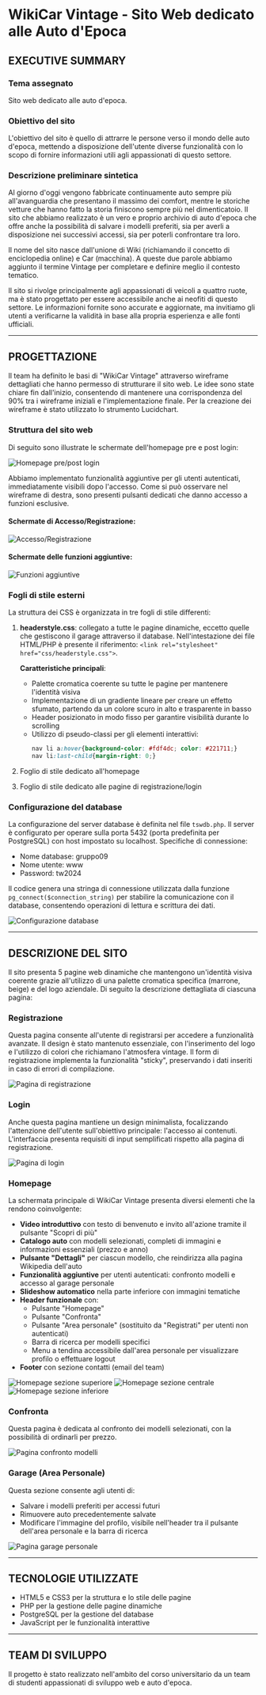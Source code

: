 # WikiCar Vintage - Sito Web dedicato alle Auto d'Epoca

## EXECUTIVE SUMMARY

### Tema assegnato
Sito web dedicato alle auto d'epoca.

### Obiettivo del sito
L'obiettivo del sito è quello di attrarre le persone verso il mondo delle auto d'epoca, mettendo a disposizione dell'utente diverse funzionalità con lo scopo di fornire informazioni utili agli appassionati di questo settore.

### Descrizione preliminare sintetica
Al giorno d'oggi vengono fabbricate continuamente auto sempre più all'avanguardia che presentano il massimo dei comfort, mentre le storiche vetture che hanno fatto la storia finiscono sempre più nel dimenticatoio. Il sito che abbiamo realizzato è un vero e proprio archivio di auto d'epoca che offre anche la possibilità di salvare i modelli preferiti, sia per averli a disposizione nei successivi accessi, sia per poterli confrontare tra loro.

Il nome del sito nasce dall'unione di Wiki (richiamando il concetto di enciclopedia online) e Car (macchina). A queste due parole abbiamo aggiunto il termine Vintage per completare e definire meglio il contesto tematico.

Il sito si rivolge principalmente agli appassionati di veicoli a quattro ruote, ma è stato progettato per essere accessibile anche ai neofiti di questo settore. Le informazioni fornite sono accurate e aggiornate, ma invitiamo gli utenti a verificarne la validità in base alla propria esperienza e alle fonti ufficiali.

---

## PROGETTAZIONE

Il team ha definito le basi di "WikiCar Vintage" attraverso wireframe dettagliati che hanno permesso di strutturare il sito web. Le idee sono state chiare fin dall'inizio, consentendo di mantenere una corrispondenza del 90% tra i wireframe iniziali e l'implementazione finale. Per la creazione dei wireframe è stato utilizzato lo strumento Lucidchart.

### Struttura del sito web

Di seguito sono illustrate le schermate dell'homepage pre e post login:

![Homepage pre/post login](https://github.com/user-attachments/assets/c61f69b4-9c81-4f28-803e-7264e9a1a686)

Abbiamo implementato funzionalità aggiuntive per gli utenti autenticati, immediatamente visibili dopo l'accesso. Come si può osservare nel wireframe di destra, sono presenti pulsanti dedicati che danno accesso a funzioni esclusive.

#### Schermate di Accesso/Registrazione:

![Accesso/Registrazione](https://github.com/user-attachments/assets/a65d4293-6e6b-4a68-ace1-bd436a1448a7)

#### Schermate delle funzioni aggiuntive:

![Funzioni aggiuntive](https://github.com/user-attachments/assets/dfd0b48b-ee54-4995-82f4-cf0242c47ac9)

### Fogli di stile esterni

La struttura dei CSS è organizzata in tre fogli di stile differenti:

1. **headerstyle.css**: collegato a tutte le pagine dinamiche, eccetto quelle che gestiscono il garage attraverso il database. Nell'intestazione dei file HTML/PHP è presente il riferimento: `<link rel="stylesheet" href="css/headerstyle.css">`.

   **Caratteristiche principali**:
   - Palette cromatica coerente su tutte le pagine per mantenere l'identità visiva
   - Implementazione di un gradiente lineare per creare un effetto sfumato, partendo da un colore scuro in alto e trasparente in basso
   - Header posizionato in modo fisso per garantire visibilità durante lo scrolling
   - Utilizzo di pseudo-classi per gli elementi interattivi:
     ```css
     nav li a:hover{background-color: #fdf4dc; color: #221711;}
     nav li:last-child{margin-right: 0;}
     ```

2. Foglio di stile dedicato all'homepage
3. Foglio di stile dedicato alle pagine di registrazione/login

### Configurazione del database

La configurazione del server database è definita nel file `tswdb.php`. Il server è configurato per operare sulla porta 5432 (porta predefinita per PostgreSQL) con host impostato su localhost. Specifiche di connessione:
- Nome database: gruppo09
- Nome utente: www
- Password: tw2024

Il codice genera una stringa di connessione utilizzata dalla funzione `pg_connect($connection_string)` per stabilire la comunicazione con il database, consentendo operazioni di lettura e scrittura dei dati.

![Configurazione database](https://github.com/user-attachments/assets/e6da553a-8de2-4c08-944b-19593bc36714)

---

## DESCRIZIONE DEL SITO

Il sito presenta 5 pagine web dinamiche che mantengono un'identità visiva coerente grazie all'utilizzo di una palette cromatica specifica (marrone, beige) e del logo aziendale. Di seguito la descrizione dettagliata di ciascuna pagina:

### Registrazione

Questa pagina consente all'utente di registrarsi per accedere a funzionalità avanzate. Il design è stato mantenuto essenziale, con l'inserimento del logo e l'utilizzo di colori che richiamano l'atmosfera vintage. Il form di registrazione implementa la funzionalità "sticky", preservando i dati inseriti in caso di errori di compilazione.

![Pagina di registrazione](https://github.com/user-attachments/assets/fa5a3211-e059-42e9-b963-b017aaf1a5ba)

### Login

Anche questa pagina mantiene un design minimalista, focalizzando l'attenzione dell'utente sull'obiettivo principale: l'accesso ai contenuti. L'interfaccia presenta requisiti di input semplificati rispetto alla pagina di registrazione.

![Pagina di login](https://github.com/user-attachments/assets/29122447-827f-4696-b35a-40380f8bc74b)

### Homepage

La schermata principale di WikiCar Vintage presenta diversi elementi che la rendono coinvolgente:

- **Video introduttivo** con testo di benvenuto e invito all'azione tramite il pulsante "Scopri di più"
- **Catalogo auto** con modelli selezionati, completi di immagini e informazioni essenziali (prezzo e anno)
- **Pulsante "Dettagli"** per ciascun modello, che reindirizza alla pagina Wikipedia dell'auto
- **Funzionalità aggiuntive** per utenti autenticati: confronto modelli e accesso al garage personale
- **Slideshow automatico** nella parte inferiore con immagini tematiche
- **Header funzionale** con:
  - Pulsante "Homepage"
  - Pulsante "Confronta"
  - Pulsante "Area personale" (sostituito da "Registrati" per utenti non autenticati)
  - Barra di ricerca per modelli specifici
  - Menu a tendina accessibile dall'area personale per visualizzare profilo o effettuare logout
- **Footer** con sezione contatti (email del team)

![Homepage sezione superiore](https://github.com/user-attachments/assets/676865b7-7dcb-49fb-8070-58449340d353)
![Homepage sezione centrale](https://github.com/user-attachments/assets/c046fb47-9d2f-4be1-a5ba-689dc55490f3)
![Homepage sezione inferiore](https://github.com/user-attachments/assets/663142d3-4965-48be-9aff-df374b706cd4)

### Confronta

Questa pagina è dedicata al confronto dei modelli selezionati, con la possibilità di ordinarli per prezzo.

![Pagina confronto modelli](https://github.com/user-attachments/assets/712eddd3-ee4f-4046-a517-259b8f944835)

### Garage (Area Personale)

Questa sezione consente agli utenti di:
- Salvare i modelli preferiti per accessi futuri
- Rimuovere auto precedentemente salvate
- Modificare l'immagine del profilo, visibile nell'header tra il pulsante dell'area personale e la barra di ricerca

![Pagina garage personale](https://github.com/user-attachments/assets/a6029801-3edd-4558-95ac-e33aa2137087)

---

## TECNOLOGIE UTILIZZATE

- HTML5 e CSS3 per la struttura e lo stile delle pagine
- PHP per la gestione delle pagine dinamiche
- PostgreSQL per la gestione del database
- JavaScript per le funzionalità interattive

---

## TEAM DI SVILUPPO

Il progetto è stato realizzato nell'ambito del corso universitario da un team di studenti appassionati di sviluppo web e auto d'epoca.
